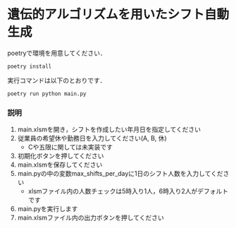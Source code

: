 # 遺伝的アルゴリズムを用いたシフト自動生成

poetryで環境を用意してください．
```
poetry install
```

実行コマンドは以下のとおりです．
```
poetry run python main.py
```


### 説明
1. main.xlsmを開き，シフトを作成したい年月日を指定してください
2. 従業員の希望休や勤務日を入力してください(A, B, 休)
    - Cや五限に関しては未実装です
3. 初期化ボタンを押してください
4. main.xlsmを保存してください
5. main.pyの中の変数max_shifts_per_dayに1日のシフト人数を入力してください
    - xlsmファイル内の人数チェックは5時入り1人，6時入り2人がデフォルトです
6. main.pyを実行します
7. main.xlsmファイル内の出力ボタンを押してください

